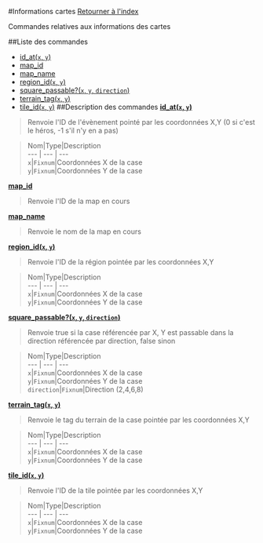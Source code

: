 #Informations cartes
[Retourner à l'index](__command_list.md)

Commandes relatives aux informations des cartes

##Liste des commandes
*    [id_at(`x`, `y`)](#id_at)
*    [map_id](#map_id)
*    [map_name](#map_name)
*    [region_id(`x`, `y`)](#region_id)
*    [square_passable?(`x`, `y`, `direction`)](#square_passable?)
*    [terrain_tag(`x`, `y`)](#terrain_tag)
*    [tile_id(`x`, `y`)](#tile_id)
##Description des commandes
[**id_at(`x`, `y`)**](#id_at)

> Renvoie l'ID de l'évènement pointé par les coordonnées X,Y (0 si c'est le héros, -1 s'il n'y en a pas)

  
> Nom|Type|Description  
--- | --- | ---  
`x`|`Fixnum`|Coordonnées X de la case  
`y`|`Fixnum`|Coordonnées Y de la case  


[**map_id**](#map_id)

> Renvoie l'ID de la map en cours

  
> 

[**map_name**](#map_name)

> Renvoie le nom de la map en cours

  
> 

[**region_id(`x`, `y`)**](#region_id)

> Renvoie l'ID de la région pointée par les coordonnées X,Y

  
> Nom|Type|Description  
--- | --- | ---  
`x`|`Fixnum`|Coordonnées X de la case  
`y`|`Fixnum`|Coordonnées Y de la case  


[**square_passable?(`x`, `y`, `direction`)**](#square_passable?)

> Renvoie true si la case référencée par X, Y est passable dans la direction référencée par direction, false sinon

  
> Nom|Type|Description  
--- | --- | ---  
`x`|`Fixnum`|Coordonnées X de la case  
`y`|`Fixnum`|Coordonnées Y de la case  
`direction`|`Fixnum`|Direction (2,4,6,8)  


[**terrain_tag(`x`, `y`)**](#terrain_tag)

> Renvoie le tag du terrain de la case pointée par les coordonnées X,Y

  
> Nom|Type|Description  
--- | --- | ---  
`x`|`Fixnum`|Coordonnées X de la case  
`y`|`Fixnum`|Coordonnées Y de la case  


[**tile_id(`x`, `y`)**](#tile_id)

> Renvoie l'ID de la tile pointée par les coordonnées X,Y

  
> Nom|Type|Description  
--- | --- | ---  
`x`|`Fixnum`|Coordonnées X de la case  
`y`|`Fixnum`|Coordonnées Y de la case  


